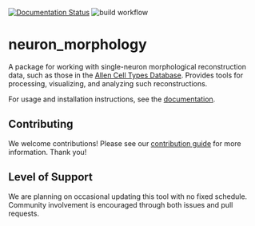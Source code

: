 [![Documentation Status](https://readthedocs.org/projects/neuron-morphology/badge/?version=latest)](https://neuron-morphology.readthedocs.io/en/latest/?badge=latest)
![build workflow](https://github.com/alleninstitute/neuron_morphology/actions/workflows/python-package-conda.yml/badge.svg)

neuron_morphology
=================

A package for working with single-neuron morphological reconstruction data, such as those in the [Allen Cell Types Database](https://celltypes.brain-map.org/). Provides tools for processing, visualizing, and analyzing such reconstructions.

For usage and installation instructions, see the [documentation](https://neuron-morphology.readthedocs.io/en/latest/).

Contributing
------------
We welcome contributions! Please see our [contribution guide](CONTRIBUTING.md) for more information. Thank you!

Level of Support
----------------
We are planning on occasional updating this tool with no fixed schedule. Community involvement is encouraged through both issues and pull requests.

